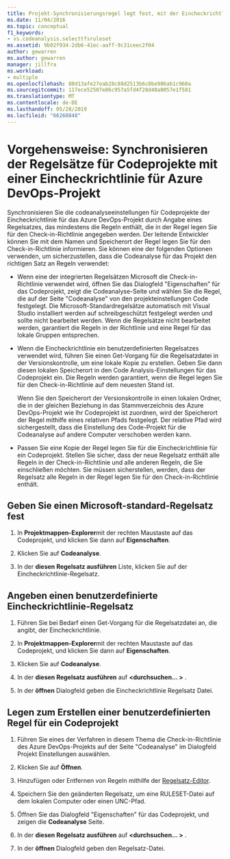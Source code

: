 ```yaml
---
title: Projekt-Synchronisierungsregel legt fest, mit der Eincheckrichtlinie
ms.date: 11/04/2016
ms.topic: conceptual
f1_keywords:
- vs.codeanalysis.selecttfsruleset
ms.assetid: 9b02f934-2db6-41ec-aaff-9c31ceec2f04
author: gewarren
ms.author: gewarren
manager: jillfra
ms.workload:
- multiple
ms.openlocfilehash: 80d13afe27eab28c88d2513b6c8be986ab1c960a
ms.sourcegitcommit: 117ece52507e86c957a5fd4f28d48a0057e1f581
ms.translationtype: MT
ms.contentlocale: de-DE
ms.lasthandoff: 05/28/2019
ms.locfileid: "66260848"
---
```

# <a name="how-to-synchronize-code-project-rule-sets-with-an-azure-devops-project-check-in-policy"></a>Vorgehensweise: Synchronisieren der Regelsätze für Codeprojekte mit einer Eincheckrichtlinie für Azure DevOps-Projekt

Synchronisieren Sie die codeanalyseeinstellungen für Codeprojekte der Eincheckrichtlinie für das Azure DevOps-Projekt durch Angabe eines Regelsatzes, das mindestens die Regeln enthält, die in der Regel legen Sie für den Check-in-Richtlinie angegeben werden. Der leitende Entwickler können Sie mit dem Namen und Speicherort der Regel legen Sie für den Check-in-Richtlinie informieren. Sie können eine der folgenden Optionen verwenden, um sicherzustellen, dass die Codeanalyse für das Projekt den richtigen Satz an Regeln verwendet:

- Wenn eine der integrierten Regelsätzen Microsoft die Check-in-Richtlinie verwendet wird, öffnen Sie das Dialogfeld "Eigenschaften" für das Codeprojekt, zeigt die Codeanalyse-Seite und wählen Sie die Regel, die auf der Seite "Codeanalyse" von den projekteinstellungen Code festgelegt. Die Microsoft-Standardregelsätze automatisch mit Visual Studio installiert werden auf schreibgeschützt festgelegt werden und sollte nicht bearbeitet werden. Wenn die Regelsätze nicht bearbeitet werden, garantiert die Regeln in der Richtlinie und eine Regel für das lokale Gruppen entsprechen.

- Wenn die Eincheckrichtlinie ein benutzerdefinierten Regelsatzes verwendet wird, führen Sie einen Get-Vorgang für die Regelsatzdatei in der Versionskontrolle, um eine lokale Kopie zu erstellen. Geben Sie dann diesen lokalen Speicherort in den Code Analysis-Einstellungen für das Codeprojekt ein. Die Regeln werden garantiert, wenn die Regel legen Sie für den Check-in-Richtlinie auf dem neuesten Stand ist.

     Wenn Sie den Speicherort der Versionskontrolle in einen lokalen Ordner, die in der gleichen Beziehung in das Stammverzeichnis des Azure DevOps-Projekt wie Ihr Codeprojekt ist zuordnen, wird der Speicherort der Regel mithilfe eines relativen Pfads festgelegt. Der relative Pfad wird sichergestellt, dass die Einstellung des Code-Projekt für die Codeanalyse auf andere Computer verschoben werden kann.

- Passen Sie eine Kopie der Regel legen Sie für die Eincheckrichtlinie für ein Codeprojekt. Stellen Sie sicher, dass der neue Regelsatz enthält alle Regeln in der Check-in-Richtlinie und alle anderen Regeln, die Sie einschließen möchten. Sie müssen sicherstellen, werden, dass der Regelsatz alle Regeln in der Regel legen Sie für den Check-in-Richtlinie enthält.

## <a name="to-specify-a-microsoft-standard-rule-set"></a>Geben Sie einen Microsoft-standard-Regelsatz fest

1. In **Projektmappen-Explorer**mit der rechten Maustaste auf das Codeprojekt, und klicken Sie dann auf **Eigenschaften**.

2. Klicken Sie auf **Codeanalyse**.

3. In der **diesen Regelsatz ausführen** Liste, klicken Sie auf der Eincheckrichtlinie-Regelsatz.

## <a name="to-specify-a-custom-check-in-policy-rule-set"></a>Angeben einen benutzerdefinierte Eincheckrichtlinie-Regelsatz

1. Führen Sie bei Bedarf einen Get-Vorgang für die Regelsatzdatei an, die angibt, der Eincheckrichtlinie.

2. In **Projektmappen-Explorer**mit der rechten Maustaste auf das Codeprojekt, und klicken Sie dann auf **Eigenschaften**.

3. Klicken Sie auf **Codeanalyse**.

4. In der **diesen Regelsatz ausführen** auf  **\<durchsuchen... >** .

5. In der **öffnen** Dialogfeld geben die Eincheckrichtlinie Regelsatz Datei.

## <a name="to-create-a-custom-rule-set-for-a-code-project"></a>Legen zum Erstellen einer benutzerdefinierten Regel für ein Codeprojekt

1. Führen Sie eines der Verfahren in diesem Thema die Check-in-Richtlinie des Azure DevOps-Projekts auf der Seite "Codeanalyse" im Dialogfeld Projekt Einstellungen auswählen.

2. Klicken Sie auf **Öffnen**.

3. Hinzufügen oder Entfernen von Regeln mithilfe der [Regelsatz-Editor](../code-quality/working-in-the-code-analysis-rule-set-editor.md).

4. Speichern Sie den geänderten Regelsatz, um eine RULESET-Datei auf dem lokalen Computer oder einen UNC-Pfad.

5. Öffnen Sie das Dialogfeld "Eigenschaften" für das Codeprojekt, und zeigen die **Codeanalyse** Seite.

6. In der **diesen Regelsatz ausführen** auf  **\<durchsuchen... >** .

7. In der **öffnen** Dialogfeld geben den Regelsatz-Datei.
